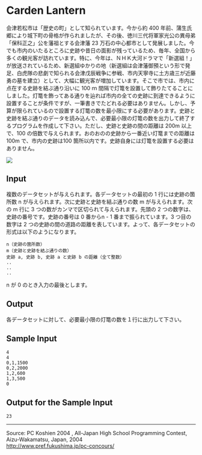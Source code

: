 # Carden Lantern

会津若松市は「歴史の町」として知られています。今から約 400 年前、蒲生氏郷により城下町の骨格が作られましたが、その後、徳川三代将軍家光公の異母弟「保科正之」公を藩祖とする会津藩 23 万石の中心都市として発展しました。今でも市内のいたるところに史跡や昔日の面影が残っているため、毎年、全国から多くの観光客が訪れています。特に、今年は、ＮＨＫ大河ドラマで「新選組！」が放送されているため、新選組ゆかりの地（新選組は会津藩御預という形で発足、白虎隊の悲劇で知られる会津戊辰戦争に参戦、市内天寧寺に土方歳三が近藤勇の墓を建立）として、大幅に観光客が増加しています。そこで市では、市内に点在する史跡を結ぶ通り沿いに 100 ｍ 間隔で灯篭を設置して飾りたてることにしました。灯篭を飾ってある通りを辿れば市内の全ての史跡に到達できるように設置することが条件ですが、一筆書きでたどれる必要はありません。しかし、予算が限られているので設置する灯篭の数を最小限にする必要があります。史跡と史跡を結ぶ通りのデータを読み込んで、必要最小限の灯篭の数を出力して終了するプログラムを作成して下さい。ただし、史跡と史跡の間の距離は 200m 以上で、100 の倍数で与えられます。おのおのの史跡から一番近い灯篭までの距離は 100m で、市内の史跡は100 箇所以内です。史跡自身には灯篭を設置する必要はありません。

![][1]

## Input

複数のデータセットが与えられます。各データセットの最初の 1 行には史跡の箇所数 n が与えられます。次に史跡と史跡を結ぶ通りの数 m が与えられます。次の m 行に 3 つの数がカンマで区切られて与えられます。先頭の 2 つの数字は、史跡の番号です。史跡の番号は 0 番からn - 1 番まで振られています。3 つ目の数字は 2 つの史跡の間の道路の距離を表しています。よって、各データセットの形式は以下のようになります。

    n（史跡の箇所数）
    m（史跡と史跡を結ぶ通りの数）
    史跡 a, 史跡 b, 史跡 a と史跡 b の距離（全て整数）
    ..
    ..
    ..

n が 0 のとき入力の最後とします。

## Output

各データセットに対して、必要最小限の灯篭の数を１行に出力して下さい。

## Sample Input

    4
    4
    0,1,1500
    0,2,2000
    1,2,600
    1,3,500
    0

## Output for the Sample Input

    23

* * *

Source: PC Koshien 2004 , All-Japan High School Programming Contest, Aizu-Wakamatsu, Japan, 2004   
<http://www.pref.fukushima.jp/pc-concours/>

[1]: IMAGE1/carden.gif
